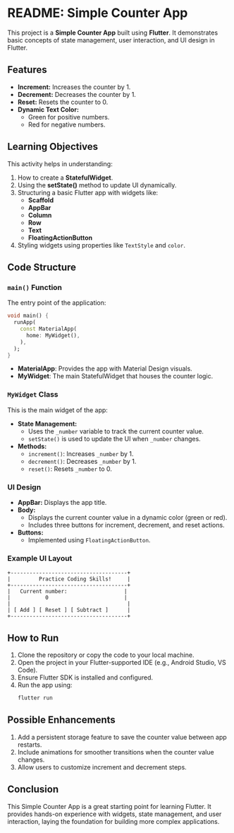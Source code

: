 # README: Simple Counter App

This project is a **Simple Counter App** built using **Flutter**. It demonstrates basic concepts of state management, user interaction, and UI design in Flutter.

## Features
- **Increment:** Increases the counter by 1.
- **Decrement:** Decreases the counter by 1.
- **Reset:** Resets the counter to 0.
- **Dynamic Text Color:**
  - Green for positive numbers.
  - Red for negative numbers.

## Learning Objectives
This activity helps in understanding:
1. How to create a **StatefulWidget**.
2. Using the **setState()** method to update UI dynamically.
3. Structuring a basic Flutter app with widgets like:
   - **Scaffold**
   - **AppBar**
   - **Column**
   - **Row**
   - **Text**
   - **FloatingActionButton**
4. Styling widgets using properties like `TextStyle` and `color`.

## Code Structure
### `main()` Function
The entry point of the application:
```dart
void main() {
  runApp(
    const MaterialApp(
      home: MyWidget(),
    ),
  );
}
```
- **MaterialApp**: Provides the app with Material Design visuals.
- **MyWidget**: The main StatefulWidget that houses the counter logic.

### `MyWidget` Class
This is the main widget of the app:
- **State Management:**
  - Uses the `_number` variable to track the current counter value.
  - `setState()` is used to update the UI when `_number` changes.
- **Methods:**
  - `increment()`: Increases `_number` by 1.
  - `decrement()`: Decreases `_number` by 1.
  - `reset()`: Resets `_number` to 0.

### UI Design
- **AppBar:** Displays the app title.
- **Body:**
  - Displays the current counter value in a dynamic color (green or red).
  - Includes three buttons for increment, decrement, and reset actions.
- **Buttons:**
  - Implemented using `FloatingActionButton`.

### Example UI Layout
```
+-------------------------------------+
|         Practice Coding Skills!     |
+-------------------------------------+
|   Current number:                  |
|           0                        |
|                                     |
| [ Add ] [ Reset ] [ Subtract ]      |
+-------------------------------------+
```

## How to Run
1. Clone the repository or copy the code to your local machine.
2. Open the project in your Flutter-supported IDE (e.g., Android Studio, VS Code).
3. Ensure Flutter SDK is installed and configured.
4. Run the app using:
   ```bash
   flutter run
   ```

## Possible Enhancements
1. Add a persistent storage feature to save the counter value between app restarts.
2. Include animations for smoother transitions when the counter value changes.
3. Allow users to customize increment and decrement steps.

## Conclusion
This Simple Counter App is a great starting point for learning Flutter. It provides hands-on experience with widgets, state management, and user interaction, laying the foundation for building more complex applications.

